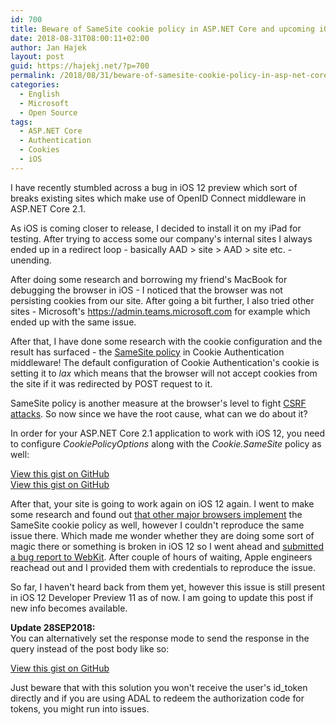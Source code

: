 ```yaml
---
id: 700
title: Beware of SameSite cookie policy in ASP.NET Core and upcoming iOS 12
date: 2018-08-31T08:00:11+02:00
author: Jan Hajek
layout: post
guid: https://hajekj.net/?p=700
permalink: /2018/08/31/beware-of-samesite-cookie-policy-in-asp-net-core-and-upcoming-ios-12/
categories:
  - English
  - Microsoft
  - Open Source
tags:
  - ASP.NET Core
  - Authentication
  - Cookies
  - iOS
---
```


<p>I have recently stumbled across a bug in iOS 12 preview which sort of breaks existing sites which make use of OpenID Connect middleware in ASP.NET Core 2.1.</p>



<!--more-->



<p>As iOS is coming closer to release, I decided to install it on my iPad for testing. After trying to access some our company's internal sites I always ended up in a redirect loop - basically AAD &gt; site &gt; AAD &gt; site etc. - unending.</p>



<p>After doing some research and borrowing my friend's MacBook for debugging the browser in iOS - I noticed that the browser was not persisting cookies from our site. After going a bit further, I also tried other sites - Microsoft's <a href="https://admin.teams.microsoft.com">https://admin.teams.microsoft.com</a> for example which ended up with the same issue.</p>



<p>After that, I have done some research with the cookie configuration and the result has surfaced - the <a href="https://www.owasp.org/index.php/SameSite">SameSite policy</a>&nbsp;in Cookie Authentication middleware! The default configuration of Cookie Authentication's cookie is setting it to&nbsp;<em>lax</em> which means that the browser will not accept cookies from the site if it was redirected by POST request to it.</p>



<p>SameSite policy is another measure at the browser's level to fight <a href="https://cs.wikipedia.org/wiki/Cross-site_request_forgery">CSRF attacks</a>. So now since we have the root cause, what can we do about it?</p>



<p>In order for your ASP.NET Core 2.1 application to work with iOS 12, you need to configure&nbsp;<em>CookiePolicyOptions</em> along with the&nbsp;<em>Cookie.SameSite</em> policy as well:</p>


<!-- wp:coblocks/gist {"url":"https://gist.github.com/hajekj/17ab3a7a18b1ad545ff000252dc35451","file":"700-1.cs","coblocks":[]} -->
<div class="wp-block-coblocks-gist"><script src="https://gist.github.com/hajekj/17ab3a7a18b1ad545ff000252dc35451.js?file=700-1.cs"></script><noscript><a href="https://gist.github.com/hajekj/17ab3a7a18b1ad545ff000252dc35451#file-700-1-cs">View this gist on GitHub</a></noscript></div>
<!-- /wp:coblocks/gist -->

<!-- wp:coblocks/gist {"url":"https://gist.github.com/hajekj/17ab3a7a18b1ad545ff000252dc35451","file":"700-2.cs","coblocks":[]} -->
<div class="wp-block-coblocks-gist"><script src="https://gist.github.com/hajekj/17ab3a7a18b1ad545ff000252dc35451.js?file=700-2.cs"></script><noscript><a href="https://gist.github.com/hajekj/17ab3a7a18b1ad545ff000252dc35451#file-700-2-cs">View this gist on GitHub</a></noscript></div>
<!-- /wp:coblocks/gist -->


<p>After that, your site is going to work again on iOS 12 again. I went to make some research and found out <a href="https://caniuse.com/#feat=same-site-cookie-attribute">that other major browsers implement</a> the SameSite cookie policy as well, however I couldn't reproduce the same issue there. Which made me wonder whether they are doing some sort of magic there or something is broken in iOS 12 so I went ahead and <a href="https://bugs.webkit.org/show_bug.cgi?id=188165">submitted a bug report to WebKit</a>. After couple of hours of waiting, Apple engineers reachead out and I provided them with credentials to reproduce the issue.</p>



<p>So far, I haven't heard back from them yet, however this issue is still present in iOS 12 Developer Preview 11 as of now. I am going to update this post if new info becomes available.</p>



<p><strong>Update 28SEP2018:</strong><br>You can alternatively set the response mode to send the response in the query instead of the post body like so:</p>


<!-- wp:coblocks/gist {"url":"https://gist.github.com/hajekj/17ab3a7a18b1ad545ff000252dc35451","file":"700-3.cs","coblocks":[]} -->
<div class="wp-block-coblocks-gist"><script src="https://gist.github.com/hajekj/17ab3a7a18b1ad545ff000252dc35451.js?file=700-3.cs"></script><noscript><a href="https://gist.github.com/hajekj/17ab3a7a18b1ad545ff000252dc35451#file-700-3-cs">View this gist on GitHub</a></noscript></div>
<!-- /wp:coblocks/gist -->


<p>Just beware that with this solution you won't receive the user's id_token directly and if you are using ADAL to redeem the authorization code for tokens, you might run into issues.</p>
